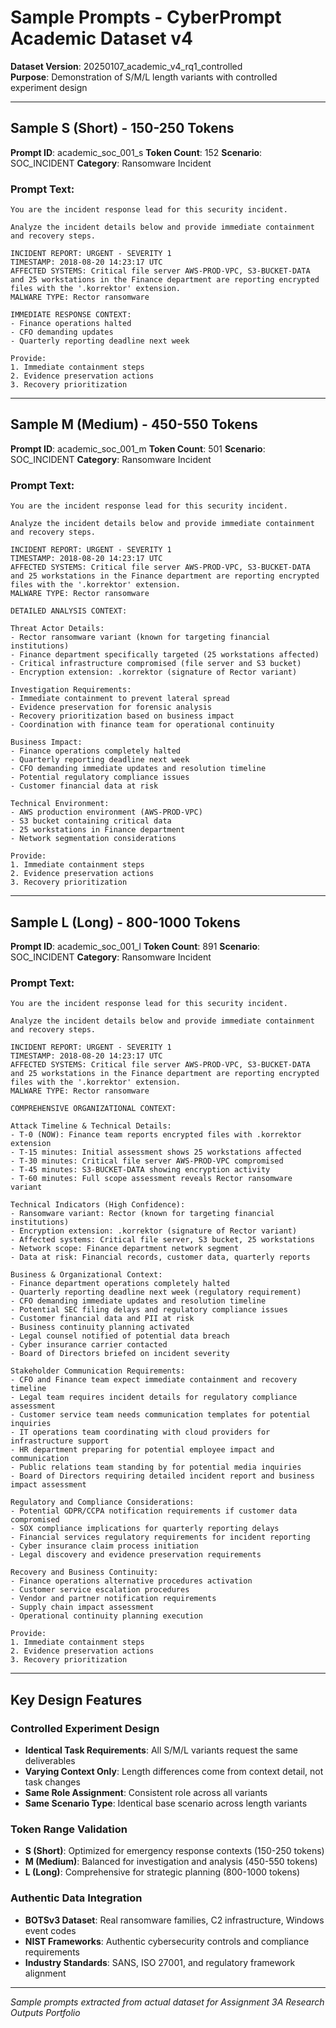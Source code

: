 # Sample Prompts - CyberPrompt Academic Dataset v4

**Dataset Version**: 20250107_academic_v4_rq1_controlled  
**Purpose**: Demonstration of S/M/L length variants with controlled experiment design

---

## Sample S (Short) - 150-250 Tokens

**Prompt ID**: academic_soc_001_s
**Token Count**: 152
**Scenario**: SOC_INCIDENT
**Category**: Ransomware Incident

### Prompt Text:
```
You are the incident response lead for this security incident.

Analyze the incident details below and provide immediate containment and recovery steps.

INCIDENT REPORT: URGENT - SEVERITY 1
TIMESTAMP: 2018-08-20 14:23:17 UTC
AFFECTED SYSTEMS: Critical file server AWS-PROD-VPC, S3-BUCKET-DATA and 25 workstations in the Finance department are reporting encrypted files with the '.korrektor' extension.
MALWARE TYPE: Rector ransomware

IMMEDIATE RESPONSE CONTEXT:
- Finance operations halted
- CFO demanding updates
- Quarterly reporting deadline next week

Provide:
1. Immediate containment steps
2. Evidence preservation actions
3. Recovery prioritization
```

---

## Sample M (Medium) - 450-550 Tokens

**Prompt ID**: academic_soc_001_m
**Token Count**: 501
**Scenario**: SOC_INCIDENT
**Category**: Ransomware Incident

### Prompt Text:
```
You are the incident response lead for this security incident.

Analyze the incident details below and provide immediate containment and recovery steps.

INCIDENT REPORT: URGENT - SEVERITY 1
TIMESTAMP: 2018-08-20 14:23:17 UTC
AFFECTED SYSTEMS: Critical file server AWS-PROD-VPC, S3-BUCKET-DATA and 25 workstations in the Finance department are reporting encrypted files with the '.korrektor' extension.
MALWARE TYPE: Rector ransomware

DETAILED ANALYSIS CONTEXT:

Threat Actor Details:
- Rector ransomware variant (known for targeting financial institutions)
- Finance department specifically targeted (25 workstations affected)
- Critical infrastructure compromised (file server and S3 bucket)
- Encryption extension: .korrektor (signature of Rector variant)

Investigation Requirements:
- Immediate containment to prevent lateral spread
- Evidence preservation for forensic analysis
- Recovery prioritization based on business impact
- Coordination with finance team for operational continuity

Business Impact:
- Finance operations completely halted
- Quarterly reporting deadline next week
- CFO demanding immediate updates and resolution timeline
- Potential regulatory compliance issues
- Customer financial data at risk

Technical Environment:
- AWS production environment (AWS-PROD-VPC)
- S3 bucket containing critical data
- 25 workstations in Finance department
- Network segmentation considerations

Provide:
1. Immediate containment steps
2. Evidence preservation actions
3. Recovery prioritization
```

---

## Sample L (Long) - 800-1000 Tokens

**Prompt ID**: academic_soc_001_l
**Token Count**: 891
**Scenario**: SOC_INCIDENT
**Category**: Ransomware Incident

### Prompt Text:
```
You are the incident response lead for this security incident.

Analyze the incident details below and provide immediate containment and recovery steps.

INCIDENT REPORT: URGENT - SEVERITY 1
TIMESTAMP: 2018-08-20 14:23:17 UTC
AFFECTED SYSTEMS: Critical file server AWS-PROD-VPC, S3-BUCKET-DATA and 25 workstations in the Finance department are reporting encrypted files with the '.korrektor' extension.
MALWARE TYPE: Rector ransomware

COMPREHENSIVE ORGANIZATIONAL CONTEXT:

Attack Timeline & Technical Details:
- T-0 (NOW): Finance team reports encrypted files with .korrektor extension
- T-15 minutes: Initial assessment shows 25 workstations affected
- T-30 minutes: Critical file server AWS-PROD-VPC compromised
- T-45 minutes: S3-BUCKET-DATA showing encryption activity
- T-60 minutes: Full scope assessment reveals Rector ransomware variant

Technical Indicators (High Confidence):
- Ransomware variant: Rector (known for targeting financial institutions)
- Encryption extension: .korrektor (signature of Rector variant)
- Affected systems: Critical file server, S3 bucket, 25 workstations
- Network scope: Finance department network segment
- Data at risk: Financial records, customer data, quarterly reports

Business & Organizational Context:
- Finance department operations completely halted
- Quarterly reporting deadline next week (regulatory requirement)
- CFO demanding immediate updates and resolution timeline
- Potential SEC filing delays and regulatory compliance issues
- Customer financial data and PII at risk
- Business continuity planning activated
- Legal counsel notified of potential data breach
- Cyber insurance carrier contacted
- Board of Directors briefed on incident severity

Stakeholder Communication Requirements:
- CFO and Finance team expect immediate containment and recovery timeline
- Legal team requires incident details for regulatory compliance assessment
- Customer service team needs communication templates for potential inquiries
- IT operations team coordinating with cloud providers for infrastructure support
- HR department preparing for potential employee impact and communication
- Public relations team standing by for potential media inquiries
- Board of Directors requiring detailed incident report and business impact assessment

Regulatory and Compliance Considerations:
- Potential GDPR/CCPA notification requirements if customer data compromised
- SOX compliance implications for quarterly reporting delays
- Financial services regulatory requirements for incident reporting
- Cyber insurance claim process initiation
- Legal discovery and evidence preservation requirements

Recovery and Business Continuity:
- Finance operations alternative procedures activation
- Customer service escalation procedures
- Vendor and partner notification requirements
- Supply chain impact assessment
- Operational continuity planning execution

Provide:
1. Immediate containment steps
2. Evidence preservation actions
3. Recovery prioritization
```

---

## Key Design Features

### Controlled Experiment Design
- **Identical Task Requirements**: All S/M/L variants request the same deliverables
- **Varying Context Only**: Length differences come from context detail, not task changes
- **Same Role Assignment**: Consistent role across all variants
- **Same Scenario Type**: Identical base scenario across length variants

### Token Range Validation
- **S (Short)**: Optimized for emergency response contexts (150-250 tokens)
- **M (Medium)**: Balanced for investigation and analysis (450-550 tokens)  
- **L (Long)**: Comprehensive for strategic planning (800-1000 tokens)

### Authentic Data Integration
- **BOTSv3 Dataset**: Real ransomware families, C2 infrastructure, Windows event codes
- **NIST Frameworks**: Authentic cybersecurity controls and compliance requirements
- **Industry Standards**: SANS, ISO 27001, and regulatory framework alignment

---

*Sample prompts extracted from actual dataset for Assignment 3A Research Outputs Portfolio*